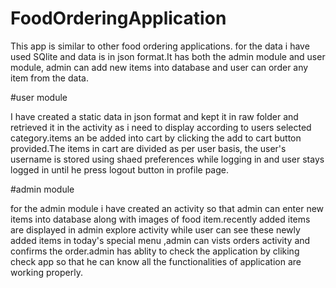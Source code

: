 # FoodOrderingApplication
This app is similar to other food ordering applications. for the data i have used SQlite and data is in json format.It has both the admin module and user module, admin can add new items into database and user can order any item from the data.

#user module

I have created a static data in json format and kept it in raw folder and retrieved it in the activity as i need to display according to users selected category.items an be added into cart by clicking the add to cart button provided.The items in cart are divided as per user basis, the user's username is stored using shaed preferences while logging in and user stays logged in until he press logout button in profile page.


#admin module

for the admin module i have created an activity so that admin can enter new items into database along with images of food item.recently added items are displayed in admin explore activity while user can see these newly added items in today's special menu ,admin can vists orders activity and confirms the order.admin has ablity to check the application by cliking check app so that he can know all the functionalities of application are working properly.
